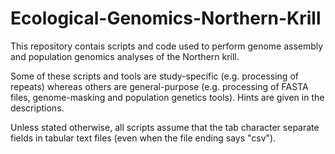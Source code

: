 # Ecological-Genomics-Northern-Krill
This repository contais scripts and code used to perform genome assembly and population genomics analyses of the Northern krill.

Some of these scripts and tools are study-specific (e.g. processing of repeats) whereas others are general-purpose (e.g. processing of FASTA files, genome-masking and population genetics tools). Hints are given in the descriptions.

Unless stated otherwise, all scripts assume that the tab character separate fields in tabular text files (even when the file ending says "csv").
